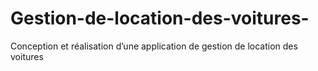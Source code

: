 # Gestion-de-location-des-voitures-
Conception et réalisation d’une application de gestion de location des voitures 
